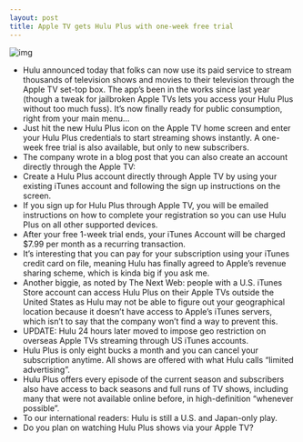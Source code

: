 ```yaml
---
layout: post
title: Apple TV gets Hulu Plus with one-week free trial
---
```

![img](http://media.idownloadblog.com/wp-content/uploads/2012/07/Apple-TV-Hulu-Plus-teaser.jpg)
* Hulu announced today that folks can now use its paid service to stream thousands of television shows and movies to their television through the Apple TV set-top box. The app’s been in the works since last year (though a tweak for jailbroken Apple TVs lets you access your Hulu Plus without too much fuss). It’s now finally ready for public consumption, right from your main menu…
* Just hit the new Hulu Plus icon on the Apple TV home screen and enter your Hulu Plus credentials to start streaming shows instantly. A one-week free trial is also available, but only to new subscribers.
* The company wrote in a blog post that you can also create an account directly through the Apple TV:
* Create a Hulu Plus account directly through Apple TV by using your existing iTunes account and following the sign up instructions on the screen.
* If you sign up for Hulu Plus through Apple TV, you will be emailed instructions on how to complete your registration so you can use Hulu Plus on all other supported devices.
* After your free 1-week trial ends, your iTunes Account will be charged $7.99 per month as a recurring transaction.
* It’s interesting that you can pay for your subscription using your iTunes credit card on file, meaning Hulu has finally agreed to Apple’s revenue sharing scheme, which is kinda big if you ask me.
* Another biggie, as noted by The Next Web: people with a U.S. iTunes Store account can access Hulu Plus on their Apple TVs outside the United States as Hulu may not be able to figure out your geographical location because it doesn’t have access to Apple’s iTunes servers, which isn’t to say that the company won’t find a way to prevent this.
* UPDATE: Hulu 24 hours later moved to impose geo restriction on overseas Apple TVs streaming through US iTunes accounts.
* Hulu Plus is only eight bucks a month and you can cancel your subscription anytime. All shows are offered with what Hulu calls “limited advertising”.
* Hulu Plus offers every episode of the current season and subscribers also have access to back seasons and full runs of TV shows, including many that were not available online before, in high-definition “whenever possible”.
* To our international readers: Hulu is still a U.S. and Japan-only play.
* Do you plan on watching Hulu Plus shows via your Apple TV?

